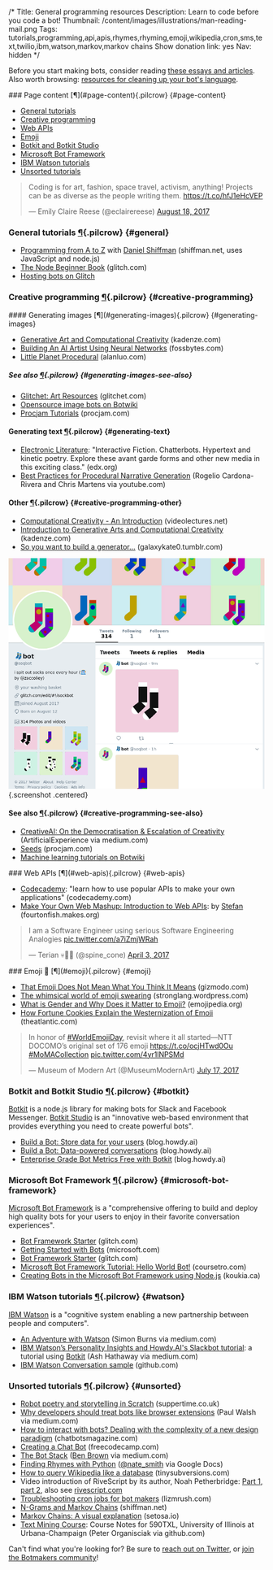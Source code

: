 /*
Title: General programming resources
Description: Learn to code before you code a bot!
Thumbnail: /content/images/illustrations/man-reading-mail.png
Tags: tutorials,programming,api,apis,rhymes,rhyming,emoji,wikipedia,cron,sms,text,twilio,ibm,watson,markov,markov chains
Show donation link: yes
Nav: hidden
*/

<div class="note">
  <p>Before you start making bots, consider reading <a href="/articles/bot-ethics">these essays and articles</a>. Also worth browsing: <a href="/resources/libraries-frameworks/#language">resources for cleaning up your bot's language</a>.
  </p>
</div>





<div class="row">
  <div class="col-sm-12 col-md-6 no-pad" markdown="1">
### Page content [¶](#page-content){.pilcrow} {#page-content}

- [General tutorials](#general)
- [Creative programming](#creative-programming)
- [Web APIs](#web-apis)
- [Emoji](#emoji)
- [Botkit and Botkit Studio](#botkit)
- [Microsoft Bot Framework](#microsoft-bot-framework)
- [IBM Watson tutorials](#watson)
- [Unsorted tutorials](#unsorted)
  </div>
  <div class="col-sm-12 col-md-6">
    <blockquote class="twitter-tweet" data-lang="en"><p lang="en" dir="ltr">Coding is for art, fashion, space travel, activism, anything! Projects can be as diverse as the people writing them. <a href="https://t.co/hfJ1eHcVEP">https://t.co/hfJ1eHcVEP</a></p>&mdash; Emily Claire Reese (@eclairereese) <a href="https://twitter.com/eclairereese/status/898498307907039232">August 18, 2017</a></blockquote>
  </div>
</div>

### General tutorials [¶](#general){.pilcrow} {#general}

- [Programming from A to Z](http://shiffman.net/a2z/) with [Daniel Shiffman](https://twitter.com/shiffman) (shiffman.net, uses JavaScript and node.js)
- [The Node Beginner Book](https://glitch.com/edit/#!/node-beginner) (glitch.com)
- [Hosting bots on Glitch](/tutorials/hosting-bots-glitch)


### Creative programming [¶](#creative-programming){.pilcrow} {#creative-programming}

<div class="row">
  <div class="col-sm-12 col-md-6 no-pad" markdown=1>
#### Generating images [¶](#generating-images){.pilcrow} {#generating-images}

- [Generative Art and Computational Creativity](https://www.kadenze.com/courses/generative-art-and-computational-creativity-i/info) (kadenze.com)
- [Building An AI Artist Using Neural Networks](https://fossbytes.com/build-ai-artist-using-neural-networks-2/) (fossbytes.com)
- [Little Planet Procedural](http://alanluo.com/procgen/midterm.html) (alanluo.com)

##### See also [¶](#generating-images-see-also){.pilcrow} {#generating-images-see-also}

- [Glitchet: Art Resources](http://www.glitchet.com/resources) (glitchet.com)
- [Opensource image bots on Botwiki](/tag/bot+opensource+images)
- [Procjam Tutorials](http://www.procjam.com/resources/) (procjam.com)

<!-- TODO: Some image bots are missing "generative" tag.
- [Opensource image-generating bots on Botwiki](/tag/bot+opensource+images+generative)
-->

#### Generating text [¶](#generating-text){.pilcrow} {#generating-text}

- [Electronic Literature](https://www.edx.org/course/electronic-literature-davidsonx-d004x): "Interactive Fiction. Chatterbots. Hypertext and kinetic poetry. Explore these avant garde forms and other new media in this exciting class." (edx.org)
- [Best Practices for Procedural Narrative Generation](https://www.youtube.com/watch?v=k2rgzZ2WXKo) (Rogelio Cardona-Rivera and Chris Martens via youtube.com)

#### Other [¶](#creative-programming-other){.pilcrow} {#creative-programming-other}

- [Computational Creativity - An Introduction](http://videolectures.net/iccc2014_wiggins_creativity_tutorial/) (videolectures.net)
- [Introduction to Generative Arts and Computational Creativity](https://www.kadenze.com/courses/generative-art-and-computational-creativity-i/info) (kadenze.com)
- [So you want to build a generator...](http://galaxykate0.tumblr.com/post/139774965871/so-you-want-to-build-a-generator) (galaxykate0.tumblr.com)
  </div>
  <div class="col-sm-12 col-md-6" markdown="1">
[![Automated emoji polls](/content/bots/twitterbots/images/soqbot.png)](/bots/twitterbots/soqbot){.screenshot .centered}
  </div>
</div>


#### See also [¶](#creative-programming-see-also){.pilcrow} {#creative-programming-see-also}

- [CreativeAI: On the Democratisation & Escalation of Creativity](https://medium.com/@ArtificialExperience/creativeai-9d4b2346faf3) (ArtificialExperience via medium.com)
- [Seeds](http://www.procjam.com/seeds/) (procjam.com)
- [Machine learning tutorials on Botwiki](/tutorials/machine-learning-nlp-ai)


<div class="row">
  <div class="col-sm-12 col-md-6 no-pad" markdown="1">
### Web APIs [¶](#web-apis){.pilcrow} {#web-apis}

- [Codecademy](https://www.codecademy.com/apis): "learn how to use popular APIs to make your own applications" (codecademy.com)
- [Make Your Own Web Mashup: Introduction to Web APIs](https://fourtonfish.makes.org/thimble/make-your-own-web-mashup-introduction-to-web-apis): by [Stefan](https://twitter.com/fourtonfish) (fourtonfish.makes.org)
  </div>
  <div class="col-sm-12 col-md-6">
    <blockquote class="twitter-tweet" data-lang="en"><p lang="en" dir="ltr">I am a Software Engineer using serious Software Engineering Analogies <a href="https://t.co/a7iZmjWRah">pic.twitter.com/a7iZmjWRah</a></p>&mdash; Terian 💀💾🌸 (@spine_cone) <a href="https://twitter.com/spine_cone/status/848799127513083905">April 3, 2017</a></blockquote>
  </div>
</div>

<div class="row">
  <div class="col-sm-12 col-md-6 no-pad" markdown="1">
### Emoji 💁 [¶](#emoji){.pilcrow} {#emoji}

- [That Emoji Does Not Mean What You Think It Means](http://gizmodo.com/that-emoji-does-not-mean-what-you-think-it-means-1770296372) (gizmodo.com)
- [The whimsical world of emoji swearing](https://stronglang.wordpress.com/2017/03/14/the-whimsical-world-of-emoji-swearing/) (stronglang.wordpress.com)
- [What is Gender and Why Does it Matter to Emoji?](http://blog.emojipedia.org/what-is-gender-and-why-does-it-matter-to-emoji/) (emojipedia.org)
- [How Fortune Cookies Explain the Westernization of Emoji](https://www.theatlantic.com/technology/archive/2017/05/the-westernization-of-emoji/527616/) (theatlantic.com)
  </div>
  <div class="col-sm-12 col-md-6">
    <blockquote class="twitter-tweet" data-lang="en"><p lang="en" dir="ltr">In honor of <a href="https://twitter.com/hashtag/WorldEmojiDay?src=hash">#WorldEmojiDay</a>, revisit where it all started—NTT DOCOMO’s original set of 176 emoji <a href="https://t.co/ocjHTwd0Ou">https://t.co/ocjHTwd0Ou</a> <a href="https://twitter.com/hashtag/MoMACollection?src=hash">#MoMACollection</a> <a href="https://t.co/4yr1lNPSMd">pic.twitter.com/4yr1lNPSMd</a></p>&mdash; Museum of Modern Art (@MuseumModernArt) <a href="https://twitter.com/MuseumModernArt/status/886953606972403712">July 17, 2017</a></blockquote>
  </div>
</div>




### Botkit and Botkit Studio [¶](#botkit){.pilcrow} {#botkit}


[Botkit](https://github.com/howdyai/botkit) is a node.js library for making bots for Slack and Facebook Messenger. [Botkit Studio](https://www.botkit.ai/) is an "innovative web-based environment that provides everything you need to create powerful bots".

- [Build a Bot: Store data for your users](https://blog.howdy.ai/build-a-bot-store-data-for-your-users-2e91fe7023d7) (blog.howdy.ai)
- [Build a Bot: Data-powered conversations](https://blog.howdy.ai/build-a-bot-data-powered-conversations-d14991714ac1) (blog.howdy.ai)
- [Enterprise Grade Bot Metrics Free with Botkit](https://blog.howdy.ai/enterprise-grade-bot-metrics-free-with-botkit-294cecf21cf6) (blog.howdy.ai)

### Microsoft Bot Framework [¶](#microsoft-bot-framework){.pilcrow} {#microsoft-bot-framework}

[Microsoft Bot Framework](https://dev.botframework.com/) is a "comprehensive offering to build and deploy high quality bots for your users to enjoy in their favorite conversation experiences".

- [Bot Framework Starter](https://glitch.com/~botframework-starter) (glitch.com)
- [Getting Started with Bots](https://mva.microsoft.com/en-US/training-courses/getting-started-with-bots-16759?l=2zTAb2HyC_3504668937) (microsoft.com)
- [Bot Framework Starter](https://glitch.com/edit/#!/project/botframework-starter) (glitch.com)
- [Microsoft Bot Framework Tutorial: Hello World Bot!](https://coursetro.com/posts/code/45/Microsoft-Bot-Framework-Tutorial:-Hello-World-Bot!) (coursetro.com)
- [Creating Bots in the Microsoft Bot Framework using Node.js](https://koukia.ca/creating-bots-in-the-microsoft-bot-framework-using-node-js-69d27d55bb92) (koukia.ca)

### IBM Watson tutorials [¶](#watson){.pilcrow} {#watson}

[IBM Watson](https://www.ibm.com/watson/) is a "cognitive system enabling a new partnership between people and computers".

- [An Adventure with Watson](https://medium.com/@snrubnomis/an-adventure-with-watson-afdebf699f91) (Simon Burns via medium.com)
- [IBM Watson’s Personality Insights and Howdy.AI's Slackbot tutorial](https://medium.com/@ash_hathaway/ibm-watson-s-personality-insights-and-howdy-ai-s-slackbot-tutorial-be68da6cfa10): a tutorial using [Botkit](http://howdy.ai/botkit/) (Ash Hathaway via medium.com)
- [IBM Watson Conversation sample](https://github.com/snrubnomis/burgerbot) (github.com)


### Unsorted tutorials [¶](#unsorted){.pilcrow} {#unsorted}

- [Robot poetry and storytelling in Scratch](http://www.suppertime.co.uk/blogmywiki/2017/07/robot-poetry/) (suppertime.co.uk)
- [Why developers should treat bots like browser extensions](https://medium.com/@Paul__Walsh/why-developers-should-treat-bots-like-browser-extensions-cf819aab62b2) (Paul Walsh via medium.com)
- [How to interact with bots? Dealing with the complexity of a new design paradigm](https://chatbotsmagazine.com/how-to-interact-with-bots-dealing-with-the-complexity-of-a-new-design-paradigm-e89fd7131921) (chatbotsmagazine.com)
- [Creating a Chat Bot](https://medium.freecodecamp.com/creating-a-chat-bot-42861e6a2acd) (freecodecamp.com)
- [The Bot Stack](https://medium.com/why-not/the-bot-stack-a44bca123ce6) ([Ben Brown](https://twitter.com/benbrown) via medium.com)
- [Finding Rhymes with Python](https://docs.google.com/presentation/d/1SxfHEdN8DGliH-Qa4zVsWtCcx5BZAQITXcd1OuDBz_U/edit?pli=1#slide=id.p)  ([@nate_smith](https://twitter.com/nate_smith) via Google Docs)
- [How to query Wikipedia like a database](http://tinysubversions.com/notes/how-to-query-wikipedia/) (tinysubversions.com)
- Video introduction of RiveScript by its author, Noah Petherbridge: [Part 1](https://www.youtube.com/watch?v=Vkd4chh0ewU), [part 2](https://www.youtube.com/watch?v=sRdm2OkZaGk), also see [rivescript.com](http://www.rivescript.com/)
- [Troubleshooting cron jobs for bot makers](http://lizmrush.com/cron-jobs-for-bot-makers/) (lizmrush.com)
- [N-Grams and Markov Chains](http://shiffman.net/a2z/markov/) (shiffman.net) 
- [Markov Chains: A visual explanation](http://setosa.io/blog/2014/07/26/markov-chains/) (setosa.io)
- [Text Mining Course](https://github.com/organisciak/Text-Mining-Course): Course Notes for 590TXL, University of Illinois at Urbana-Champaign (Peter Organisciak via github.com)

Can't find what you're looking for? Be sure to [reach out on Twitter](https://twitter.com/botwikidotorg), or [join the Botmakers community](https://botmakers.org/)!

<script async src="//platform.twitter.com/widgets.js" charset="utf-8"></script>
